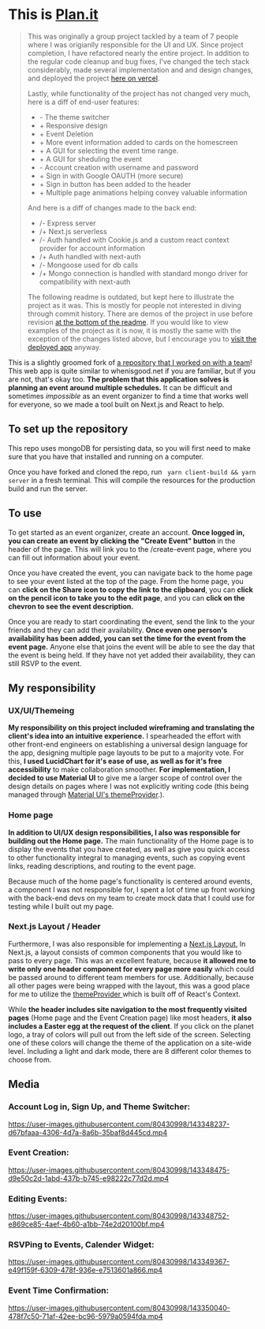 # This is [Plan.it](https://deployment-planit.vercel.app)

> This was originally a group project tackled by a team of 7 people where I was origianlly responsible for the UI and UX. Since project completion, I have refactored nearly the entire project. In addition to the regular code cleanup and bug fixes, I've changed the tech stack considerably, made several implementation and and design changes, and deployed the project [here on vercel](https://deployment-planit.vercel.app).
>
> Lastly, while functionality of the project has not changed very much, here is a diff of end-user features:
> - \- The theme switcher
> - \+ Responsive design
> - \+ Event Deletion
> - \+ More event information added to cards on the homescreen
> - \+ A GUI for selecting the event time range.
> - \+ A GUI for sheduling the event
> - \- Account creation with username and password
> - \+ Sign in with Google OAUTH (more secure)
> - \+ Sign in button has been added to the header
> - \+ Multiple page animations helping convey valuable information
>
> And here is a diff of changes made to the back end:
> - /- Express server
> - /+ Next.js serverless
> - /- Auth handled with Cookie.js and a custom react context provider for account information
> - /+ Auth handled with next-auth
> - /- Mongoose used for db calls
> - /+ Mongo connection is handled with standard mongo driver for compatibility with next-auth
>
> The following readme is outdated, but kept here to illustrate the project as it was. This is mostly for people not interested in diving through commit history. There are demos of the project in use before revision [at the bottom of the readme](#media). If you would like to view examples of the project as it is now, it is mostly the same with the exception of the changes listed above, but I encourage you to [visit the deployed app](https://deployment-planit.vercel.app) anyway.


This is a slightly groomed fork of [a repository that I worked on with a team](https://github.com/Kirk-Blue-Ocean/planit)! This web app is quite similar to whenisgood.net if you are familiar, but if you are not, that's okay too. **The problem that this application solves is planning an event around multiple schedules.** It can be difficult and sometimes *impossible* as an event organizer to find a time that works well for everyone, so we made a tool built on Next.js and React to help.

## To set up the repository

This repo uses mongoDB for persisting data, so you will first need to make sure that you have that installed and running on a computer.

Once you have forked and cloned the repo, run `` yarn client-build && yarn server``  in a fresh terminal. This will compile the resources for the production build and run the server.

## To use
To get started as an event organizer, create an account. **Once logged in, you can create an event by clicking the "Create Event" button** in the header of the page.  This will link you to the /create-event page, where you can fill out information about your event.

Once you have created the event, you can navigate back to the home page to see your event listed at the top of the page. From the home page, you can **click on the Share icon to copy the link to the clipboard**, you can **click on the pencil icon to take you to the edit page**, and you can **click on the chevron to see the event description.**

Once you are ready to start coordinating the event, send the link to the your friends and they can add their availability. **Once even one person's availability has been added, you can set the time for the event from the event page.** Anyone else that joins the event will be able to see the day that the event is being held. If they have not yet added their availability, they can still RSVP to the event.

## My responsibility

### UX/UI/Themeing
**My responsibility on this project included wireframing and translating the client's idea into an intuitive experience.** I spearheaded the effort with other front-end engineers on establishing a universal design language for the app, designing multiple page layouts to be put to a majority vote. For this, **I used LucidChart for it's ease of use, as well as for it's free accessibility** to make collaboration smoother.  **For implementation, I decided to use Material UI** to give me a larger scope of control over the design details on pages where I was not explicitly writing code (this being managed through [Material UI's themeProvider](https://mui.com/customization/theming/).).

### Home page
**In addition to UI/UX design responsibilities, I also was responsible for building out the Home page.** The main functionality of the Home page is to display the events that you have created, as well as give you quick access to other functionality integral to managing  events, such as copying event links, reading descriptions, and routing to the event page.

Because much of the home page's functionality is centered around events, a component I was not responsible for, I spent a lot of time up front working with the back-end devs on my team to create mock data that I could use for testing while I built out my page.

### Next.js Layout / Header
Furthermore, I was also responsible for implementing a [Next.js Layout.](https://nextjs.org/docs/basic-features/layouts) In Next.js, a layout consists of common components that you would like to pass to every page. This was an excellent feature, because **it allowed me to write only one header component for every page more easily** which could be passed around to different team members for use. Additionally, because all other pages were being wrapped with the layout, this was a good place for me to utilize the [themeProvider ](https://mui.com/customization/theming/) which is built off of React's Context.

While **the header includes site navigation to the most frequently visited pages** (Home page and the Event Creation page) like most headers, **it also includes a Easter egg at the request of the client**. If you click on the planet logo, a tray of colors will pull out from the left side of the screen. Selecting one of these colors will change the theme of the application on a site-wide level. Including a light and dark mode, there are 8 different color themes to choose from.

## Media

### Account Log in, Sign Up, and Theme Switcher:

https://user-images.githubusercontent.com/80430998/143348237-d67bfaaa-4306-4d7a-8a6b-35baf8d445cd.mp4

### Event Creation:

https://user-images.githubusercontent.com/80430998/143348475-d9e50c2d-1abd-437b-b745-e98222c77d2d.mp4

### Editing Events:

https://user-images.githubusercontent.com/80430998/143348752-e869ce85-4aef-4b60-a1bb-74e2d20100bf.mp4

### RSVPing to Events, Calender Widget:

https://user-images.githubusercontent.com/80430998/143349367-e49f159f-6309-478f-936e-e7513601a866.mp4

### Event Time Confirmation:

https://user-images.githubusercontent.com/80430998/143350040-478f7c50-71af-42ee-bc96-5979a0594fda.mp4


##
